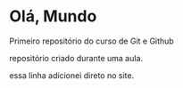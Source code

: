 # Olá, Mundo
 Primeiro repositório do curso de Git e Github

repositório criado durante uma aula.

essa linha adicionei direto no site.
